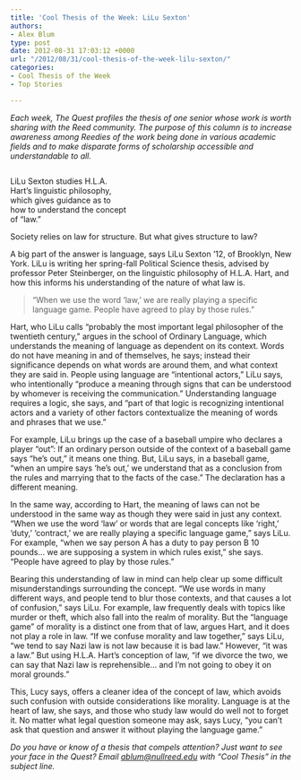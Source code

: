 ```yaml
---
title: 'Cool Thesis of the Week: LiLu Sexton'
authors:
- Alex Blum
type: post
date: 2012-08-31 17:03:12 +0000
url: "/2012/08/31/cool-thesis-of-the-week-lilu-sexton/"
categories:
- Cool Thesis of the Week
- Top Stories

---
```

_Each week, The Quest profiles the thesis of one senior whose work is worth sharing with the Reed community. The purpose of this column is to increase awareness among Reedies of the work being done in various academic fields and to make disparate forms of scholarship accessible and understandable to all._

<div style="width: 209px" class="wp-caption alignright">
  <a href="http://www.reedquest.org/2012/08/cool-thesis-of-the-week-lilu-sexton/r1025090/" rel="attachment wp-att-1547"><img class="size-medium wp-image-1547" title="LiLu" src="https://i0.wp.com/www.reedquest.org/wp-content/uploads/2012/08/R1025090-199x300.jpeg?resize=199%2C300" alt="" data-recalc-dims="1" /></a>
  
  <p class="wp-caption-text">
    LiLu Sexton studies H.L.A. Hart&#8217;s linguistic philosophy, which gives guidance as to how to understand the concept of “law.”
  </p>
</div>

<div>
</div>

Society relies on law for structure. But what gives structure to law?

A big part of the answer is language, says LiLu Sexton &#8217;12, of Brooklyn, New York. LiLu is writing her spring-fall Political Science thesis, advised by professor Peter Steinberger, on the linguistic philosophy of H.L.A. Hart, and how this informs his understanding of the nature of what law is.

> “When we use the word &#8216;law,&#8217; we are really playing a specific language game. People have agreed to play by those rules.”

Hart, who LiLu calls “probably the most important legal philosopher of the twentieth century,” argues in the school of Ordinary Language, which understands the meaning of language as dependent on its context. Words do not have meaning in and of themselves, he says; instead their significance depends on what words are around them, and what context they are said in. People using language are “intentional actors,” LiLu says, who intentionally “produce a meaning through signs that can be understood by whomever is receiving the communication.” Understanding language requires a logic, she says, and “part of that logic is recognizing intentional actors and a variety of other factors contextualize the meaning of words and phrases that we use.”

For example, LiLu brings up the case of a baseball umpire who declares a player “out”: If an ordinary person outside of the context of a baseball game says “he&#8217;s out,” it means one thing. But, LiLu says, in a baseball game, “when an umpire says &#8216;he&#8217;s out,&#8217; we understand that as a conclusion from the rules and marrying that to the facts of the case.” The declaration has a different meaning.

In the same way, according to Hart, the meaning of laws can not be understood in the same way as though they were said in just any context. “When we use the word &#8216;law&#8217; or words that are legal concepts like &#8216;right,&#8217; &#8216;duty,&#8217; &#8216;contract,&#8217; we are really playing a specific language game,” says LiLu. For example, “when we say person A has a duty to pay person B 10 pounds&#8230; we are supposing a system in which rules exist,” she says. “People have agreed to play by those rules.”

Bearing this understanding of law in mind can help clear up some difficult misunderstandings surrounding the concept. “We use words in many different ways, and people tend to blur those contexts, and that causes a lot of confusion,” says LiLu. For example, law frequently deals with topics like murder or theft, which also fall into the realm of morality. But the “language game” of morality is a distinct one from that of law, argues Hart, and it does not play a role in law. “If we confuse morality and law together,” says LiLu, “we tend to say Nazi law is not law because it is bad law.” However, “it was a law.” But using H.L.A. Hart&#8217;s conception of law, “if we divorce the two, we can say that Nazi law is reprehensible&#8230; and I&#8217;m not going to obey it on moral grounds.”

This, Lucy says, offers a cleaner idea of the concept of law, which avoids such confusion with outside considerations like morality. Language is at the heart of law, she says, and those who study law would do well not to forget it. No matter what legal question someone may ask, says Lucy, “you can&#8217;t ask that question and answer it without playing the language game.”

_Do you have or know of a thesis that compels attention? Just want to see your face in the Quest? Email [&#x61;&#x62;&#x6c;&#x75;&#x6d;&#x40;<span class="oe_displaynone">null</span>&#x72;&#x65;&#x65;&#x64;&#x2e;&#x65;&#x64;&#x75;][1] with “Cool Thesis” in the subject line._

 [1]: mailto:&#x61;&#x62;&#x6c;&#x75;&#x6d;&#x40;&#x72;&#x65;&#x65;&#x64;&#x2e;&#x65;&#x64;&#x75;